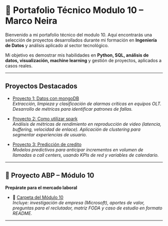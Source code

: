 # 🚀 Portafolio Técnico Modulo 10 – Marco Neira

Bienvenido a mi portafolio técnico del modulo 10. Aquí encontrarás una selección de proyectos desarrollados durante mi formación en **Ingeniería de Datos** y análisis aplicado al sector tecnológico.  

Mi objetivo es demostrar mis habilidades en **Python, SQL, análisis de datos, visualización, machine learning** y gestión de proyectos, aplicados a casos reales.  

---

##  Proyectos Destacados

-  [Proyecto 1: Datos con mongoDB](Modulo_4/MongoDB.ipynb)  
  *Extracción, limpieza y clasificación de alarmas críticas en equipos OLT. Desarrollo de métricas para identificar patrones de fallas.*  

-  [Proyecto 2: Como utilizar spark](modulo_7/Spark_modulo_7.ipynb)  
  *Análisis de métricas de rendimiento en reproducción de video (latencia, buffering, velocidad de enlace). Aplicación de clustering para segmentar experiencias de usuario.*  

-  [Proyecto 3: Predicción de credito](modulo_7/Spark_modulo_7.ipynb)  
  *Modelos predictivos para anticipar incrementos en volumen de llamadas a call centers, usando KPIs de red y variables de calendario.*  

---

## 🎯 Proyecto ABP – Módulo 10  
**Prepárate para el mercado laboral**  

- 📌 [Carpeta del Módulo 10](link_a_tu_carpeta_modulo10)  
  *Incluye: investigación de empresa (Microsoft), aportes de valor, preguntas para el reclutador, matriz FODA y caso de estudio en formato README.*  

---
